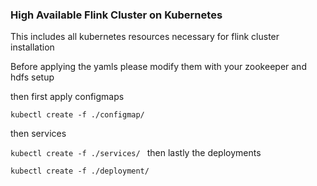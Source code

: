 ### High Available Flink Cluster on Kubernetes

This includes all kubernetes resources necessary for flink cluster installation

Before applying the yamls please modify them with your zookeeper and hdfs setup

then first apply configmaps

```kubectl create -f ./configmap/ ```

then services

```kubectl create -f ./services/ ```
then lastly the deployments

```kubectl create -f ./deployment/ ```

